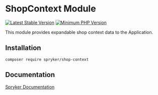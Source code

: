 # ShopContext Module
[![Latest Stable Version](https://poser.pugx.org/spryker/shop-context/v/stable.svg)](https://packagist.org/packages/spryker/shop-context)
[![Minimum PHP Version](https://img.shields.io/badge/php-%3E%3D%207.4-8892BF.svg)](https://php.net/)

This module provides expandable shop context data to the Application.

## Installation

```
composer require spryker/shop-context
```

## Documentation

[Spryker Documentation](https://academy.spryker.com/developing_with_spryker/module_guide/modules.html)
